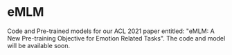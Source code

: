 # eMLM
Code and Pre-trained models for our ACL 2021 paper entitled: "eMLM: A New Pre-training Objective for Emotion Related Tasks". The code and model will be available soon.
